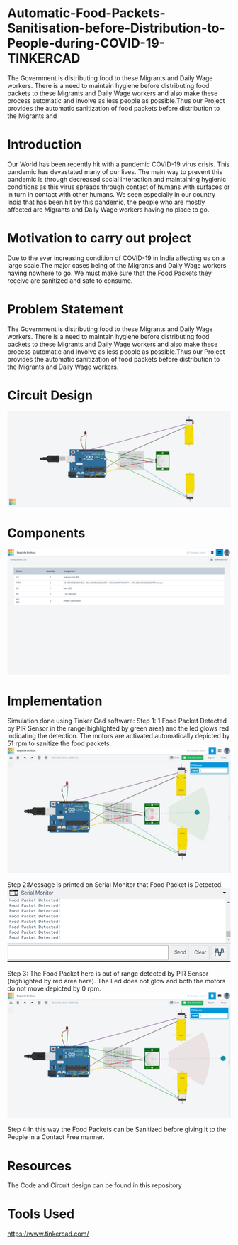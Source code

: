 # Automatic-Food-Packets-Sanitisation-before-Distribution-to-People-during-COVID-19-TINKERCAD
The Government is distributing food to these Migrants and Daily Wage workers. There is a need to maintain hygiene before distributing food packets to these Migrants and Daily Wage workers and also make these process automatic and involve as less people as possible.Thus our Project provides the automatic sanitization of food packets before distribution to the Migrants and 

# Introduction
Our World has been recently hit with a pandemic COVID-19 virus crisis. This pandemic has devastated many of our lives. The main way to prevent this pandemic is through decreased social interaction and maintaining hygienic conditions as this virus spreads through contact of humans with surfaces or in turn in contact with other humans.
We seen especially in our country India that has been hit by this pandemic, the people who are mostly affected are Migrants and Daily Wage workers having no place to go.

# Motivation to carry out project
Due to the ever increasing condition of COVID-19 in India affecting us on a large scale.The major cases being of the Migrants and Daily Wage workers having nowhere to go. We must make sure that the Food Packets they receive are sanitized and safe to consume.

# Problem Statement
The Government is distributing food to these Migrants and Daily Wage workers. There is a need to maintain hygiene before distributing food packets to these Migrants and Daily Wage workers and also make these process automatic and involve as less people as possible.Thus our Project provides the automatic sanitization of food packets before distribution to the Migrants and Daily Wage workers.

# Circuit Design
![](images/circuitdesign.png)

# Components
![](images/Picture4.png)


# Implementation
Simulation done using Tinker Cad software:
Step 1: 1.Food Packet Detected by PIR Sensor in the range(highlighted by green area) and the led glows red indicating the detection. The motors are activated automatically depicted by 51 rpm to sanitize the food packets.
![](images/Picture1.png)

Step 2:Message is printed on Serial Monitor that Food Packet is Detected.
![](images/Picture3.png)

Step 3: The Food Packet here is out of range detected by PIR Sensor (highlighted by red area here). The Led does not glow and both the motors do not move depicted by 0 rpm.
![](images/Picture2.png)

Step 4:In this way the Food Packets can be Sanitized before giving it to the People in a Contact Free manner.

# Resources
The Code and Circuit design can be found in this repository

# Tools Used 
https://www.tinkercad.com/
